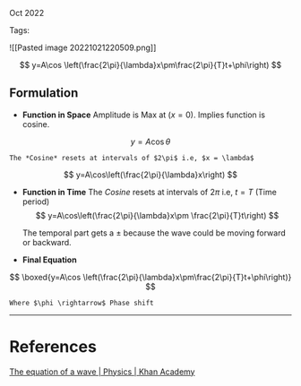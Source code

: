 Oct 2022
  

Tags: 

![[Pasted image 20221021220509.png]]


$$
y=A\cos \left(\frac{2\pi}{\lambda}x\pm\frac{2\pi}{T}t+\phi\right)
$$

## Formulation
+ **Function in Space**
	Amplitude is Max at ($x=0$). Implies function is cosine.

$$
y=A\cos\theta
$$

	The *Cosine* resets at intervals of $2\pi$ i.e, $x = \lambda$ 
$$
y=A\cos\left(\frac{2\pi}{\lambda}x\right)
$$

- **Function in Time**
	The *Cosine* resets at intervals of $2\pi$ i.e, $t =T$ (Time period)
$$
y=A\cos\left(\frac{2\pi}{\lambda}x\pm \frac{2\pi}{T}t\right)
$$
  
	The temporal part gets a $\pm$ because the wave could be moving forward or backward. 
* **Final Equation**
	
$$
\boxed{y=A\cos \left(\frac{2\pi}{\lambda}x\pm\frac{2\pi}{T}t+\phi\right)}
$$

	Where $\phi \rightarrow$ Phase shift
---
# References
[The equation of a wave | Physics | Khan Academy](https://www.youtube.com/watch?v=9WZM68aVnGk)